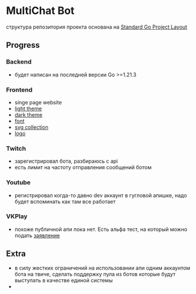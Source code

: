 # MultiChat Bot

структура репозитория проекта основана на [Standard Go Project Layout](https://github.com/golang-standards/project-layout)

## Progress

### Backend
+ будет написан на последней версии Go >=1.21.3

### Frontend
+ singe page website
+ [light theme](https://www.realtimecolors.com/dashboard?colors=1c0e03-ffffff-1361a4-d7bff8-197bd2&fonts=Ubuntu-Ubuntu)
+ [dark theme](https://www.realtimecolors.com/dashboard?colors=fceee3-000000-5ba8ec-1f0740-2d90e6&fonts=Ubuntu-Ubuntu)
+ [font](https://fonts.google.com/specimen/Ubuntu)
+ [svg collection](https://www.svgrepo.com/collection/coolicons-line-oval-icons/1)
+ [logo](https://www.svgrepo.com/svg/324471/robot-artificial-intelligence-android)
### Twitch
+ зарегистрировал бота, разбираюсь с api
+ есть лимит на частоту отправления сообщений ботом

### Youtube
+ регистрировал когда-то давно dev аккаунт в гугловой апишке, надо будет вспоминать как там все работает

### VKPlay
+ похоже публичной апи пока нет. Есть альфа тест, на который можно подать [заявление](https://vk.com/wall-212496568_43917)

## Extra
+ в силу жестких ограничений на использовании апи одним аккаунтом бота на твиче, сделать поддержку пула из ботов которые будут выступать в качестве единой системы
+ 
